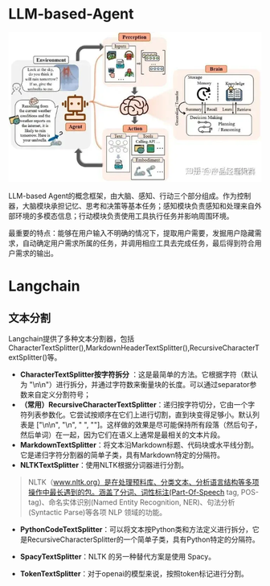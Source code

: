 # LLM-based-Agent

![1700491233087](image/Agent/1700491233087.png)

LLM-based Agent的概念框架，由大脑、感知、行动三个部分组成。作为控制器，大脑模块承担记忆、思考和决策等基本任务；感知模块负责感知和处理来自外部环境的多模态信息；行动模块负责使用工具执行任务并影响周围环境。

最重要的特点：能够在用户输入不明确的情况下，提取用户需要，发掘用户隐藏需求，自动确定用户需求所属的任务，并调用相应工具去完成任务，最后得到符合用户需求的输出。

# Langchain

## 文本分割

Langchain提供了多种文本分割器，包括CharacterTextSplitter(),MarkdownHeaderTextSplitter(),RecursiveCharacterTextSplitter()等。

* **CharacterTextSplitter按字符拆分** ：这是最简单的方法。它根据字符（默认为 "\n\n"）进行拆分，并通过字符数来衡量块的长度。可以通过separator参数来自定义分割符号；
* **（常用）RecursiveCharacterTextSplitter**：递归按字符切分，它由一个字符列表参数化。它尝试按顺序在它们上进行切割，直到块变得足够小。默认列表是 ["\n\n", "\n", " ", ""]。这样做的效果是尽可能保持所有段落（然后句子，然后单词）在一起，因为它们在语义上通常是最相关的文本片段。
* **MarkdownTextSplitter**：将文本沿Markdown标题、代码块或水平线分割。它是递归字符分割器的简单子类，具有Markdown特定的分隔符。
* **NLTKTextSplitter**：使用NLTK根据分词器进行分割。

> NLTK（www.nltk.org）是在处理预料库、分类文本、分析语言结构等多项操作中最长遇到的包。涵盖了分词、词性标注(Part-Of-Speech tag, POS-tag)、命名实体识别(Named Entity Recognition, NER)、句法分析(Syntactic Parse)等各项 NLP 领域的功能。

* **PythonCodeTextSplitter**：可以将文本按Python类和方法定义进行拆分，它是RecursiveCharacterSplitter的一个简单子类，具有Python特定的分隔符。
* **SpacyTextSplitter**：NLTK 的另一种替代方案是使用 Spacy。

* **TokenTextSplitter**：对于openai的模型来说，按照token标记进行分割。
